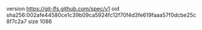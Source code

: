 version https://git-lfs.github.com/spec/v1
oid sha256:002afe44580ce1c39b09ca5924fc12f70f4d3fe619faaa57f0dcbe25c8f7c2a7
size 1086
